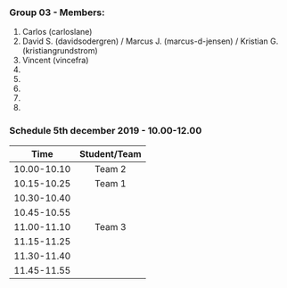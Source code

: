 ### Group 03 - Members:
1.  Carlos (carloslane)
2.  David S. (davidsodergren) / Marcus J. (marcus-d-jensen) / Kristian G. (kristiangrundstrom)
3.  Vincent (vincefra)
4. 
5. 
6. 
7. 
8. 

### Schedule 5th december 2019 - 10.00-12.00

| Time        |  Student/Team | 
|-------------|:-------------:|
| 10.00-10.10 |  Team 2       |
| 10.15-10.25 |  Team 1       |
| 10.30-10.40 |               |
| 10.45-10.55 |               |
| 11.00-11.10 |  Team 3       |
| 11.15-11.25 |               |
| 11.30-11.40 |               |
| 11.45-11.55 |               |
